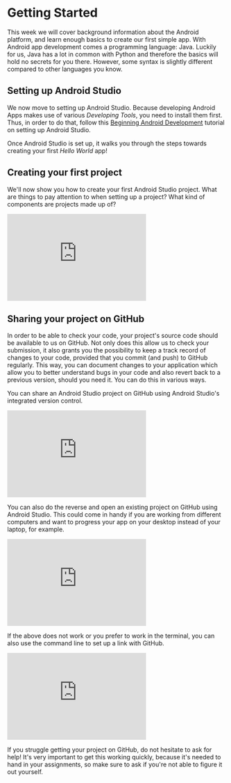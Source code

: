 # Getting Started

This week we will cover background information about the Android platform, and learn enough basics to create our first simple app. With Android app development comes a programming language: Java. Luckily for us, Java has a lot in common with Python and therefore the basics will hold no secrets for you there. However, some syntax is slightly different compared to other languages you know.

## Setting up Android Studio

We now move to setting up Android Studio. Because developing Android Apps makes use of various *Developing Tools*, you need to install them first. Thus, in order to do that, follow this [Beginning Android Development](https://www.raywenderlich.com/120177/beginning-android-development-tutorial-installing-android-studio) tutorial on setting up Android Studio.

Once Android Studio is set up, it walks you through the steps towards creating your first *Hello World* app!


## Creating your first project

We'll now show you how to create your first Android Studio project. What are things to pay attention to when setting up a project? What kind of components are projects made up of?

<iframe src="https://player.vimeo.com/video/211268587" width="320" height="200" frameborder="0" webkitallowfullscreen mozallowfullscreen allowfullscreen></iframe>


## Sharing your project on GitHub

In order to be able to check your code, your project's source code should be available to us on GitHub.  Not only does this allow us to check your submission, it also grants you the possibility to keep a track record of changes to your code, provided that you commit (and push) to GitHub regularly. This way, you can document changes to your application which allow you to better understand bugs in your code and also revert back to a previous version, should you need it. You can do this in various ways. 

You can share an Android Studio project on GitHub using Android Studio's integrated version control. 
<iframe src="https://player.vimeo.com/video/211286081" width="320" height="200" frameborder="0" webkitallowfullscreen mozallowfullscreen allowfullscreen></iframe>
 <br>
 
You can also do the reverse and open an existing project on GitHub using Android Studio. This could come in handy if you are working from different computers and want to progress your app on your desktop instead of your laptop, for example.
<iframe src="https://player.vimeo.com/video/211286086" width="320" height="200" frameborder="0" webkitallowfullscreen mozallowfullscreen allowfullscreen></iframe>
 <br>
 
If the above does not work or you prefer to work in the terminal, you can also use the command line to set up a link with GitHub.
<iframe src="https://player.vimeo.com/video/211268572" width="320" height="200" frameborder="0" webkitallowfullscreen mozallowfullscreen allowfullscreen></iframe>
 <br>

If you struggle getting your project on GitHub, do not hesitate to ask for help! It's very important to get this working quickly, because it's needed to hand in your assignments, so make sure to ask if you're not able to figure it out yourself. 